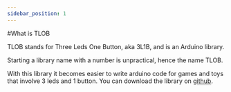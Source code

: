 ```yaml
---
sidebar_position: 1
---
```


#What is TLOB

TLOB stands for Three Leds One Button, aka 3L1B, and is an Arduino library.

Starting a library name with a number is unpractical, hence the name TLOB.

With this library it becomes easier to write arduino code for games and toys that involve 3 leds and 1 button. You can download the library on [github](https://github.com/hapiel/TLOB).